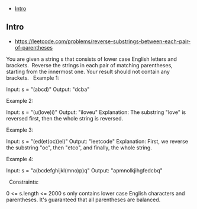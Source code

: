 - [Intro](#intro)

## Intro

- https://leetcode.com/problems/reverse-substrings-between-each-pair-of-parentheses

You are given a string s that consists of lower case English letters and brackets. 
Reverse the strings in each pair of matching parentheses, starting from the innermost one.
Your result should not contain any brackets.
 
Example 1:

Input: s = "(abcd)"
Output: "dcba"

Example 2:

Input: s = "(u(love)i)"
Output: "iloveu"
Explanation: The substring "love" is reversed first, then the whole string is reversed.

Example 3:

Input: s = "(ed(et(oc))el)"
Output: "leetcode"
Explanation: First, we reverse the substring "oc", then "etco", and finally, the whole string.

Example 4:

Input: s = "a(bcdefghijkl(mno)p)q"
Output: "apmnolkjihgfedcbq"

 
Constraints:

0 <= s.length <= 2000
s only contains lower case English characters and parentheses.
It's guaranteed that all parentheses are balanced.

